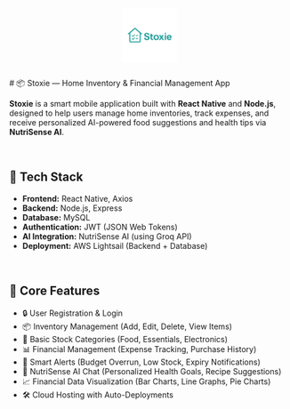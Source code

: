 <h1>
  <div  align="center">
  <a  href="https://github.com/DishaKD/stockxie_home_inventory_system">
          <img src="https://github.com/DishaKD/stockxie_home_inventory_system/blob/main/Admin%20Panel/public/assets/images/loginbg.png" alt="Stoxie" width="100" height="auto">
  </a>
</h1>
# 📦 Stoxie — Home Inventory & Financial Management App

<br>


**Stoxie** is a smart mobile application built with **React Native** and **Node.js**, designed to help users manage home inventories, track expenses, and receive personalized AI-powered food suggestions and health tips via **NutriSense AI**.

<br/>

## 🚀 Tech Stack

- **Frontend:** React Native, Axios  
- **Backend:** Node.js, Express  
- **Database:** MySQL  
- **Authentication:** JWT (JSON Web Tokens)  
- **AI Integration:** NutriSense AI (using Groq API)  
- **Deployment:** AWS Lightsail (Backend + Database)

<br/>

## 📱 Core Features

- 🔒 User Registration & Login  
- 📦 Inventory Management (Add, Edit, Delete, View Items)  
- 🛒 Basic Stock Categories (Food, Essentials, Electronics)  
- 📊 Financial Management (Expense Tracking, Purchase History)  
- 🚨 Smart Alerts (Budget Overrun, Low Stock, Expiry Notifications)  
- 🤖 NutriSense AI Chat (Personalized Health Goals, Recipe Suggestions)  
- 📈 Financial Data Visualization (Bar Charts, Line Graphs, Pie Charts)  
- 🛠️ Cloud Hosting with Auto-Deployments  
